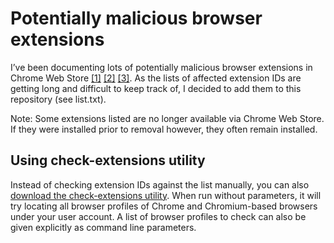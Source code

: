 # Potentially malicious browser extensions

I’ve been documenting lots of potentially malicious browser extensions in Chrome Web Store [[1]](https://palant.info/2023/05/31/more-malicious-extensions-in-chrome-web-store/) [[2]](https://palant.info/2023/06/05/introducing-pcvark-and-their-malicious-ad-blockers/) [[3]](https://palant.info/2023/06/08/another-cluster-of-potentially-malicious-chrome-extensions/). As the lists of affected extension IDs are getting long and difficult to keep track of, I decided to add them to this repository (see list.txt).

Note: Some extensions listed are no longer available via Chrome Web Store. If they were installed prior to removal however, they often remain installed.

## Using check-extensions utility

Instead of checking extension IDs against the list manually, you can also [download the check-extensions utility](https://github.com/palant/malicious-extensions-list/releases/). When run without parameters, it will try locating all browser profiles of Chrome and Chromium-based browsers under your user account. A list of browser profiles to check can also be given explicitly as command line parameters.
